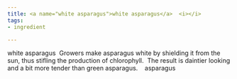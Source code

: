 ```yaml
---
title: <a name="white asparagus">white asparagus</a>  <i></i>
tags:
- ingredient

---
```

white asparagus   Growers make asparagus white by shielding it from the sun, thus stifling the production of chlorophyll.  The result is daintier looking and a bit more tender than green asparagus.    asparagus
